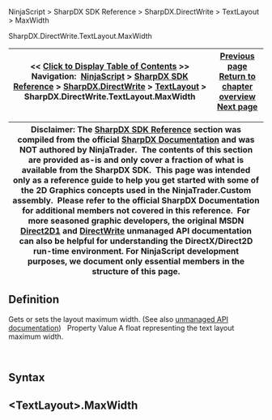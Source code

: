 ﻿
NinjaScript \> SharpDX SDK Reference \> SharpDX.DirectWrite \> TextLayout \> MaxWidth

SharpDX.DirectWrite.TextLayout.MaxWidth

| \<\< [Click to Display Table of Contents](sharpdx_directwrite_textlayout_maxwidth.md) \>\> **Navigation:**     [NinjaScript](ninjascript-1.md) \> [SharpDX SDK Reference](sharpdx_sdk_reference-1.md) \> [SharpDX.DirectWrite](sharpdx_directwrite-1.md) \> [TextLayout](sharpdx_directwrite_textlayout-1.md) \> SharpDX.DirectWrite.TextLayout.MaxWidth | [Previous page](sharpdx_directwrite_textlayout_maxheight-1.md) [Return to chapter overview](sharpdx_directwrite_textlayout-1.md) [Next page](sharpdx_directwrite_textlayout_metrics-1.md) |
| --- | --- |

| Disclaimer: The [SharpDX SDK Reference](sharpdx_sdk_reference-1.md) section was compiled from the official [SharpDX Documentation](http://sharpdx.org/) and was NOT authored by NinjaTrader.  The contents of this section are provided as\-is and only cover a fraction of what is available from the SharpDX SDK.  This page was intended only as a reference guide to help you get started with some of the 2D Graphics concepts used in the NinjaTrader.Custom assembly.  Please refer to the official SharpDX Documentation for additional members not covered in this reference.  For more seasoned graphic developers, the original MSDN [Direct2D1](https://msdn.microsoft.com/en-us/library/windows/desktop/dd370990.aspx) and [DirectWrite](https://msdn.microsoft.com/en-us/library/windows/desktop/dd368038.aspx) unmanaged API documentation can also be helpful for understanding the DirectX/Direct2D run\-time environment. For NinjaScript development purposes, we document only essential members in the structure of this page. |
| --- |

## Definition
Gets or sets the layout maximum width. 
(See also [unmanaged API documentation](https://msdn.microsoft.com/en-us/library/dd316781.aspx))
 
Property Value
A float representing the text layout maximum width.  

 
## Syntax
## \<TextLayout\>.MaxWidth
## 
## 
